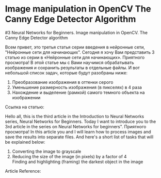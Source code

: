 # Image manipulation in OpenCV The Canny Edge Detector Algorithm
#3 Neural Networks for Beginners. Image manipulation in OpenCV. The Canny Edge Detector algorithm 

Всем привет, это третья статья серии введения в нейронные сети, "Нейронные сети для начинающих". 
Сегодня я хочу Вам представить 3 статью из серии в «Нейронные сети для начинающих». Приятного просмотра!
В этой статье мы с Вами научимся обрабатывать изображения и сохранить результаты в отдельные файлы. И вот небольшой список задач, которые будут разобраны ниже:
<ol>
	<li>Преобразование изображения в оттенки серого</li>
	<li>Уменьшение размерность изображения (в пикселях) в 4 раза</li>
	<li>Нахождение и выделение (рамкой) самого темного объекта на изображении</li>
</ol> 
Ссылка на статью:


Hello all, this is the third article in the Introduction to Neural Networks series, Neural Networks for Beginners. 
Today I want to introduce you to the 3rd article in the series on Neural Networks for
beginners". Приятного просмотра!
In this article you and I will learn how to process images and save
the results into separate files. And here's a short list of tasks that
will be explained below:
<ol>
	<li>Converting the image to grayscale</li>
  <li>Reducing the size of the image (in pixels) by a factor of 4</li
  <li>Finding and highlighting (framing) the darkest object in the image</li>
</ol> 
Article Reference:
